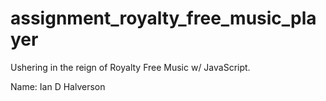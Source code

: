 # assignment_royalty_free_music_player
Ushering in the reign of Royalty Free Music w/ JavaScript.

Name: Ian D Halverson
